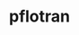 ---
title: "pflotran"
layout: cache
categories: [package, v0.22.0]
meta: {"versions": ["5.0.0"], "compilers": ["gcc@=11.4.0", "gcc@=9.4.0"], "oss": ["ubuntu20.04", "ubuntu22.04"], "platforms": ["linux"], "targets": ["neoverse_v1", "neoverse_v2", "ppc64le", "x86_64_v3"], "stacks": ["e4s", "e4s-neoverse-v2", "e4s-neoverse_v1", "e4s-power", "root"], "num_specs": 4, "num_specs_by_stack": {"root": 4, "e4s-power": 1, "e4s-neoverse_v1": 1, "e4s-neoverse-v2": 1, "e4s": 1}}
spec_details: [{"hash": "wzar25f7fyrfk6aw5hg53jspvk5vygwn", "compiler": "gcc@=9.4.0", "versions": ["5.0.0"], "os": "ubuntu20.04", "platform": "linux", "target": "ppc64le", "variants": ["build_system=autotools", "~rxn"], "stacks": ["root", "e4s-power"], "size": "-", "tarball": "https://binaries.spack.io/releases/v0.22.0/build_cache/linux-ubuntu20.04-ppc64le/gcc-9.4.0/pflotran-5.0.0/linux-ubuntu20.04-ppc64le-gcc-9.4.0-pflotran-5.0.0-wzar25f7fyrfk6aw5hg53jspvk5vygwn.spack"}, {"hash": "yltsobg6arogn7zna5zr34dzlulzn3st", "compiler": "gcc@=11.4.0", "versions": ["5.0.0"], "os": "ubuntu22.04", "platform": "linux", "target": "neoverse_v1", "variants": ["build_system=autotools", "~rxn"], "stacks": ["root", "e4s-neoverse_v1"], "size": "-", "tarball": "https://binaries.spack.io/releases/v0.22.0/build_cache/linux-ubuntu22.04-neoverse_v1/gcc-11.4.0/pflotran-5.0.0/linux-ubuntu22.04-neoverse_v1-gcc-11.4.0-pflotran-5.0.0-yltsobg6arogn7zna5zr34dzlulzn3st.spack"}, {"hash": "hiij4uamrrkgm4vkb3u5koim3da3rs3i", "compiler": "gcc@=11.4.0", "versions": ["5.0.0"], "os": "ubuntu22.04", "platform": "linux", "target": "neoverse_v2", "variants": ["build_system=autotools", "~rxn"], "stacks": ["e4s-neoverse-v2", "root"], "size": "-", "tarball": "https://binaries.spack.io/releases/v0.22.0/build_cache/linux-ubuntu22.04-neoverse_v2/gcc-11.4.0/pflotran-5.0.0/linux-ubuntu22.04-neoverse_v2-gcc-11.4.0-pflotran-5.0.0-hiij4uamrrkgm4vkb3u5koim3da3rs3i.spack"}, {"hash": "dv4mvxtab3tm2gna6hgpfezjcpqevbpl", "compiler": "gcc@=11.4.0", "versions": ["5.0.0"], "os": "ubuntu22.04", "platform": "linux", "target": "x86_64_v3", "variants": ["build_system=autotools", "~rxn"], "stacks": ["root", "e4s"], "size": "-", "tarball": "https://binaries.spack.io/releases/v0.22.0/build_cache/linux-ubuntu22.04-x86_64_v3/gcc-11.4.0/pflotran-5.0.0/linux-ubuntu22.04-x86_64_v3-gcc-11.4.0-pflotran-5.0.0-dv4mvxtab3tm2gna6hgpfezjcpqevbpl.spack"}]
---